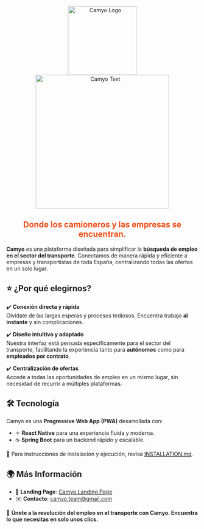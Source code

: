 <p align="center">
  <img src="https://i.imgur.com/C72nY4p.png" alt="Camyo Logo" width="180">
  <img src="https://i.imgur.com/uVW3L8Y.png" alt="Camyo Text" width="350">
</p>

<h2 align="center" style="color: #f1501b">
Donde los camioneros y las empresas se encuentran.​
</h2>

**Camyo** es una plataforma diseñada para simplificar la **búsqueda de empleo en el sector del transporte**. Conectamos de manera rápida y eficiente a empresas y transportistas de toda España, centralizando todas las ofertas en un solo lugar. 

## ⭐ ¿Por qué elegirnos?

✔️ **Conexión directa y rápida**  
Olvídate de las largas esperas y procesos tediosos. Encuentra trabajo **al instante** y sin complicaciones.

✔️ **Diseño intuitivo y adaptado**  
Nuestra interfaz está pensada específicamente para el sector del transporte, facilitando la experiencia tanto para **autónomos** como para **empleados por contrato**.

✔️ **Centralización de ofertas**  
Accede a todas las oportunidades de empleo en un mismo lugar, sin necesidad de recurrir a múltiples plataformas.

## 🛠️ Tecnología
Camyo es una **Progressive Web App (PWA)** desarrollada con:

- ⚛️ **React Native** para una experiencia fluida y moderna.
- ☕ **Spring Boot** para un backend rápido y escalable.

📌 Para instrucciones de instalación y ejecución, revisa [INSTALLATION.md](./INSTALLATION.md).

## 🌍 Más Información
- 🔗 **Landing Page**: [Camyo Landing Page](https://sites.google.com/view/camyo-landing-page/)
- ✉️ **Contacto**: [camyo.team@gmail.com](mailto:camyo.team@gmail.com)

🚀 **Únete a la revolución del empleo en el transporte con Camyo. Encuentra lo que necesitas en solo unos clics.**